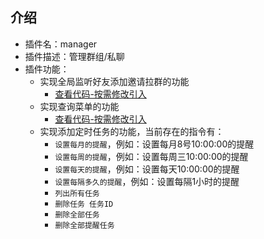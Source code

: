 ## 介绍

* 插件名：manager
* 插件描述：管理群组/私聊
* 插件功能：
    * 实现全局监听好友添加邀请拉群的功能
        * [查看代码-按需修改引入](https://github.com/yqchilde/wxbot/blob/hook/plugins/manager/event.go)
    * 实现查询菜单的功能
        * [查看代码-按需修改引入](https://github.com/yqchilde/wxbot/blob/hook/plugins/manager/command.go)
    * 实现添加定时任务的功能，当前存在的指令有：
        * `设置每月的提醒`，例如：设置每月8号10:00:00的提醒
        * `设置每周的提醒`，例如：设置每周三10:00:00的提醒
        * `设置每天的提醒`，例如：设置每天10:00:00的提醒
        * `设置每隔多久的提醒`，例如：设置每隔1小时的提醒
        * `列出所有任务`
        * `删除任务 任务ID`
        * `删除全部任务`
        * `删除全部提醒任务`
